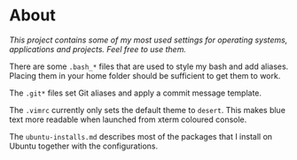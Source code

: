 # About

*This project contains some of my most used settings for operating systems, applications and projects. Feel free to use them.*

There are some `.bash_*` files that are used to style my bash and add aliases. Placing them in your home folder should
be sufficient to get them to work.

The `.git*` files set Git aliases and apply a commit message template.

The `.vimrc` currently only sets the default theme to `desert`. This makes blue text more readable when launched from xterm coloured console.

The `ubuntu-installs.md` describes most of the packages that I install on Ubuntu together with the configurations.
